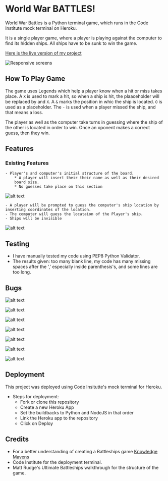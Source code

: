 # World War BATTLES!

World War Battles is a Python terminal game, which runs in the Code Institute mock terminal on Heroku.

It is a single player game, where a player is playing against the computer to find its hidden ships. All ships have to be sunk to win the game.

[Here is the live version of my project](https://world-war-battles-c242ecc67e54.herokuapp.com/)


![Responsive screens](README.md.docs/image.png)

## How To Play Game

The game uses Legends which help a player know when a hit or miss takes place. A `X` is used to mark a hit, so when a ship is hit, the plaaceholder will be replaced by and `X`. A `&` marks the position in whic the ship is located. `O` is used as a placeholder. The `-` is used when a player missed the ship, and that means a loss.

The player as well as the computer take turns in guessing where the ship of the other is located in order to win. Once an oponent makes a correct guess, then they win. 

## Features
### Existing Features
    
    - Player's and computer's initial structure of the board.
        * A player will insert their their name as well as their desired 
        board size.
        * No guesses take place on this section

![alt text](image-8.png)  

    - A player will be prompted to guess the computer's ship location by inserting coordinates of the location.
    - The computer will guess the locataion of the Player's ship.
    - Ships will be invisible 

![alt text](image-9.png)    
## Testing
* I have manually tested my code using PEP8 Python Validator.
* The results given: too many blank line, my code has many missing spaces after the ',' especially inside parenthesis's, and some lines are too long.

## Bugs
![alt text](image.png)

![alt text](image-1.png)

![alt text](image-2.png)

![alt text](image-3.png)

![alt text](image-4.png)

![alt text](image-5.png)

![alt text](image-6.png)

## Deployment
This project was deployed using Code Insitutte's mock terminal for Heroku.

- Steps for deployment:
    - Fork or clone this repository
    - Create a new Heroku App
    - Set the buildbacks to Python and NodeJS in that order
    - Link the Heroku app to the repository
    - Click on Deploy


## Credits
* For a better understanding of creating a Battleships game [Knowledge Mavens](https://www.google.com/search?q=how+to+make+a+simple+battleship+game+in+python&sca_esv=8c3f90bc5e947fd3&ei=eBfoZq3IDoy0hbIPvszCkQU&oq=how+to+create+battleship+game+in+python&gs_lp=Egxnd3Mtd2l6LXNlcnAiJ2hvdyB0byBjcmVhdGUgYmF0dGxlc2hpcCBnYW1lIGluIHB5dGhvbioCCAEyBhAAGBYYHjIGEAAYFhgeMgsQABiABBiGAxiKBTILEAAYgAQYhgMYigUyCBAAGIAEGKIEMggQABiABBiiBDIIEAAYgAQYogQyCBAAGIAEGKIESLNjUOUGWJ8VcAF4AJABAJgBlwOgAaghqgEGMy0xMC4yuAEByAEA-AEBmAICoAKuA8ICChAAGLADGNYEGEeYAwCIBgGQBgiSBwUxLjQtMaAHpTs&sclient=gws-wiz-serp#fpstate=ive&vld=cid:3353d00c,vid:tF1WRCrd_HQ,st:0)
* Code Institute for the deployment terminal.
* Matt Rudge's Ultimate Battleships walkthrough for the structure of the game.
